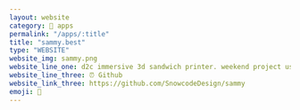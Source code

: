 ```yaml
---
layout: website
category: 🏬 apps
permalink: "/apps/:title"
title: "sammy.best"
type: "WEBSITE"
website_img: sammy.png
website_line_one: d2c immersive 3d sandwich printer. weekend project using three.js and some other nifty tools to create an immersive web browser experience. now available for free as a tiny TNW.js app!
website_line_three: ⏰ Github
website_link_three: https://github.com/SnowcodeDesign/sammy
emoji: 🥪
---
```

